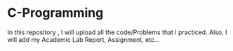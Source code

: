 # C-Programming
In this repository , I will upload all the code/Problems that I practiced. Also, I will add my Academic Lab Report, Assignment, etc... 
